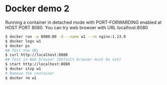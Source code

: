 # Docker demo 2

Running a container in detached mode with PORT-FORWARDING enabled at HOST PORT 8080.
You can try web browser with URL localhost:8080

```bash
$ docker run -p 8080:80 -d --name w1 --rm nginx:1.13.0
$ docker logs w1
$ docker ps
## Test the URL
$ curl http://localhost:8080
## Test in Web browser (Default browser must be set)
$ start http://localhost:8080
$ docker stop w1
# Remove the container 
$ docker rm w1
```